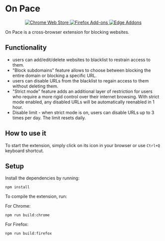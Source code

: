 # On Pace 
<p align="center">
  <a rel="noreferrer noopener" href="https://chromewebstore.google.com/detail/on-pace/kpniallfjagbbjigjigdlkoambcipoea?hl=en-US&utm_source=ext_sidebar">
    <img alt="Chrome Web Store" src="https://img.shields.io/badge/Chrome-141e24.svg?&style=for-the-badge&logo=google-chrome&logoColor=white">
  </a>  
  <a rel="noreferrer noopener" href="https://addons.mozilla.org/en-US/firefox/addon/on-pace/">
    <img alt="Firefox Add-ons" src="https://img.shields.io/badge/Firefox-141e24.svg?&style=for-the-badge&logo=firefox-browser&logoColor=white">
  </a>
  <a rel="noreferrer noopener" href="https://microsoftedge.microsoft.com/addons/detail/on-pace/oifamaadhbcefjhakfkojcomahfkchpi">
    <img alt="Edge Addons" src="https://img.shields.io/badge/Edge-141e24.svg?&style=for-the-badge&logo=microsoft-edge&logoColor=white">
  </a>
</p>

On Pace is a cross-browser extension for blocking websites.

## Functionality
- users can add/edit/delete websites to blacklist to restrain access to them.
- "Block subdomains" feature allows to choose between blocking the entire domain or blocking a specific URL.
- users can disable URLs from the blacklist to regain access to them without deleting them.
- "Strict mode" feature adds an additional layer of restriction for users who require a more rigid control over their internet browsing. With strict mode enabled, any disabled URLs will be automatically reenabled in 1 hour.
- Disable limit - when strict mode is on, users can disable URLs up to 3 times per day. The limit resets daily.

## How to use it
To start the extension, simply click on its icon in your browser or use `Ctrl+Q` keyboard shortcut.

## Setup
Install the dependencies by running:

```
npm install
```

To compile the extension, run:

For Chrome:

```
npm run build:chrome
```

For Firefox:

``` 
npm run build:firefox
```
